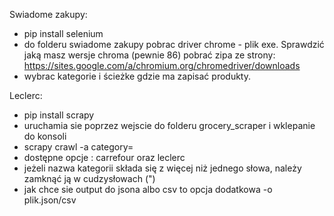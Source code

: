﻿Swiadome zakupy:
 - pip install selenium
 - do folderu swiadome zakupy pobrac driver chrome - plik exe. Sprawdzić jaką masz wersje chroma (pewnie 86) pobrać zipa ze strony: https://sites.google.com/a/chromium.org/chromedriver/downloads
 - wybrac kategorie i ścieżke gdzie ma zapisać produkty.

Leclerc:
- pip install scrapy
- uruchamia sie poprzez wejscie do folderu grocery_scraper i wklepanie do konsoli 
- scrapy crawl <strona>  -a category=<kategoria>
- dostępne opcje <strona>: carrefour oraz leclerc
- jeżeli nazwa kategorii składa się z więcej niż jednego słowa, należy zamknąć ją w cudzysłowach (")
- jak chce sie output do jsona albo csv to opcja dodatkowa -o plik.json/csv 